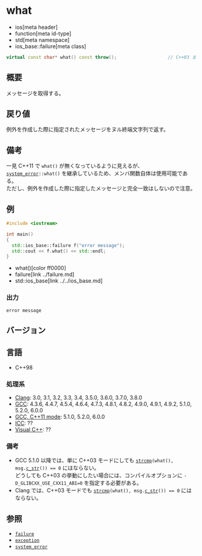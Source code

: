 # what
* ios[meta header]
* function[meta id-type]
* std[meta namespace]
* ios_base::failure[meta class]

```cpp
virtual const char* what() const throw();                   // C++03 まで
```

## 概要
メッセージを取得する。


## 戻り値
例外を作成した際に指定されたメッセージをヌル終端文字列で返す。


## 備考
一見 C++11 で `what()` が無くなっているように見えるが、[`system_error`](../../../system_error/system_error.md)`::what()` を継承しているため、メンバ関数自体は使用可能である。  
ただし、例外を作成した際に指定したメッセージと完全一致はしないので注意。


## 例
```cpp example
#include <iostream>

int main()
{
  std::ios_base::failure f("error message");
  std::cout << f.what() << std::endl;
}
```
* what()[color ff0000]
* failure[link ../failure.md]
* std::ios_base[link ../../ios_base.md]

### 出力
```
error message
```


## バージョン
## 言語
- C++98

### 処理系
- [Clang](/implementation.md#clang): 3.0, 3.1, 3.2, 3.3, 3.4, 3.5.0, 3.6.0, 3.7.0, 3.8.0
- [GCC](/implementation.md#gcc): 4.3.6, 4.4.7, 4.5.4, 4.6.4, 4.7.3, 4.8.1, 4.8.2, 4.9.0, 4.9.1, 4.9.2, 5.1.0, 5.2.0, 6.0.0
- [GCC, C++11 mode](/implementation.md#gcc): 5.1.0, 5.2.0, 6.0.0
- [ICC](/implementation.md#icc): ??
- [Visual C++](/implementation.md#visual_cpp): ??

### 備考
- GCC 5.1.0 以降では、単に C++03 モードにしても [`strcmp`](../../../cstring/strcmp.md.nolink)`(what(), msg.`[`c_str`](../../../string/basic_string/c_str.md)`()) == 0` にはならない。  
    どうしても C++03 の挙動にしたい場合には、コンパイルオプションに `-D_GLIBCXX_USE_CXX11_ABI=0` を指定する必要がある。
- Clang では、C++03 モードでも [`strcmp`](../../../cstring/strcmp.md.nolink)`(what(), msg.`[`c_str`](../../../string/basic_string/c_str.md)`()) == 0` にはならない。  


## 参照
- [`failure`](op_constructor.md)
- [`exception`](../../../exception/exception.md)
- [`system_error`](../../../system_error/system_error.md)
